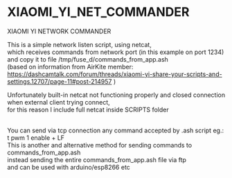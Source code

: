 # XIAOMI_YI_NET_COMMANDER
XIAOMI YI NETWORK COMMANDER

This is a simple network listen script, using netcat,<br />
which receives commands from network port (in this example on port 1234)<br />
and copy it to file /tmp/fuse_d/commands_from_app.ash<br />
(based on information from AirKite member:<br />https://dashcamtalk.com/forum/threads/xiaomi-yi-share-your-scripts-and-settings.12707/page-11#post-214957 )

Unfortunately built-in netcat not functioning properly and closed connection when external client trying connect,<br />
for this reason I include full netcat inside SCRIPTS folder<br /><br />

You can send via tcp connection any command accepted by .ash script eg.:<br />
t pwm 1 enable + LF
<br />
This is another and alternative method for sending commands to commands_from_app.ash<br />
instead sending the entire commands_from_app.ash file via ftp<br />
and can be used with arduino/esp8266 etc
